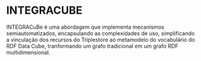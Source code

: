 # INTEGRACUBE

INTEGRACuBe é uma abordagem que implementa mecanismos semiautomatizados, encapsulando as complexidades de uso, simplificando a vinculação dos recursos do Triplestore ao metamodelo do vocabulário do RDF Data Cube, tranformando um grafo tradicional em um grafo RDF multidimensional.
